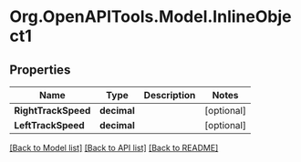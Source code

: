 
# Org.OpenAPITools.Model.InlineObject1

## Properties

Name | Type | Description | Notes
------------ | ------------- | ------------- | -------------
**RightTrackSpeed** | **decimal** |  | [optional] 
**LeftTrackSpeed** | **decimal** |  | [optional] 

[[Back to Model list]](../README.md#documentation-for-models)
[[Back to API list]](../README.md#documentation-for-api-endpoints)
[[Back to README]](../README.md)

